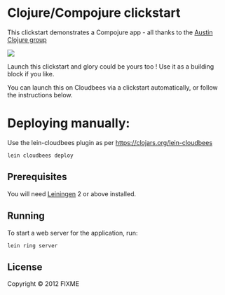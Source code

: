 #  Clojure/Compojure clickstart

This clickstart demonstrates a Compojure app - all thanks to the <a href="http://www.meetup.com/Austin-Clojure-Meetup/">Austin Clojure group</a>

<a href="https://grandcentral.cloudbees.com/?CB_clickstart=https://raw.github.com/CloudBees-community/clojure-clickstart/master/clickstart.json"><img src="https://s3.amazonaws.com/cloudbees-downloads/clickstart/clickstart-now.png"/></a>

Launch this clickstart and glory could be yours too ! Use it as a building block if you like.

You can launch this on Cloudbees via a clickstart automatically, or follow the instructions below. 


# Deploying manually: 

Use the lein-cloudbees plugin as per https://clojars.org/lein-cloudbees

    lein cloudbees deploy

## Prerequisites

You will need [Leiningen][1] 2 or above installed.

[1]: https://github.com/technomancy/leiningen

## Running

To start a web server for the application, run:

    lein ring server

## License

Copyright © 2012 FIXME
